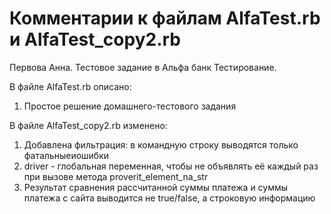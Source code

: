 # Комментарии к файлам AlfaTest.rb и AlfaTest_copy2.rb
Первова Анна. Тестовое задание в Альфа банк Тестирование.

В файле AlfaTest.rb описано:
1) Простое решение домашнего-тестового задания

В файле AlfaTest_copy2.rb изменено:
1) Добавлена фильтрация: в командную строку выводятся только фатальныеиошибки
2) driver - глобальная переменная, чтобы не объявлять её каждый раз при вызове метода proverit_element_na_str
3) Результат сравнения рассчитанной суммы платежа и суммы платежа с сайта выводится не true/false, а строковую информацию
